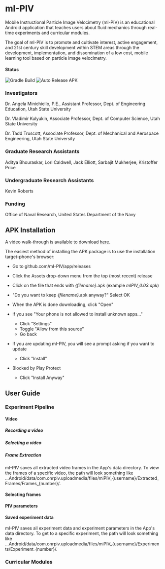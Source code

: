 # mI-PIV
Mobile Instructional Particle Image Velocimetry (mI-PIV) is an educational Android application
that teaches users about fluid mechanics through real-time experiments and curricular modules.

The goal of mI-PIV is to promote and cultivate interest, active engagement, and 21st century
skill development within STEM areas through the development, implementation, and dissemination of
a low cost, mobile learning tool based on particle image velocimetry.

#### Status
![Gradle Build](https://github.com/mI-PIV/app/workflows/Gradle%20Build/badge.svg)
![Auto Release APK](https://github.com/mI-PIV/app/workflows/Auto%20Release%20APK/badge.svg?branch=main&event=schedule)

### Investigators
Dr. Angela Minichiello, P.E., Assistant Professor, Dept. of Engineering Education, Utah State University

Dr. Vladimir Kulyukin, Associate Professor, Dept. of Computer Science, Utah State University

Dr. Tadd Truscott, Associate Professor, Dept. of Mechanical and Aerospace Engineering, Utah State University

### Graduate Research Assistants
Aditya Bhouraskar, Lori Caldwell, Jack Elliott, Sarbajit Mukherjee, Kristoffer Price

### Undergraduate Research Assistants
Kevin Roberts

### Funding
Office of Naval Research, United States Department of the Navy

## APK Installation

A video walk-through is available to download [here](https://github.com/mI-PIV/app/raw/readme/resources/installGithubAPK.mp4).

The easiest method of installing the APK package is to use the installation target-phone's browser:

- Go to github.com/mI-PIV/app/releases
- Click the Assets drop-down menu from the top (most recent) release
- Click on the file that ends with *{filename}*.apk (example *mIPIV_0.03.apk*)
- "Do you want to keep *{filename}*.apk anyway?" Select OK
- When the APK is done downloading, click "Open"
- If you see "Your phone is not allowed to install unknown apps..."
  
    - Click "Settings"
    - Toggle "Allow from this source"
    - Go back

- If you are updating mI-PIV, you will see a prompt asking if you want to update

    - Click "Install"
    
- Blocked by Play Protect
    
    - Click "Install Anyway"

## User Guide
### Experiment Pipeline
#### Video
##### Recording a video
##### Selecting a video
##### Frame Extraction
mI-PIV saves all extracted video frames in the App's data directory.
To view the frames of a specific video, the path will look something like ...Android/data/com.onrpiv.uploadmedia/files/miPIV_{username}/Extracted_Frames/Frames_{number}/.
#### Selecting frames
#### PIV parameters
#### Saved experiment data
mI-PIV saves all experiment data and experiment parameters in the App's data directory. 
To get to a specific experiment, the path will look something like ...Android/data/com.onrpiv.uploadmedia/files/miPIV_{username}/Experiments/Experiment_{number}/.
### Curricular Modules
